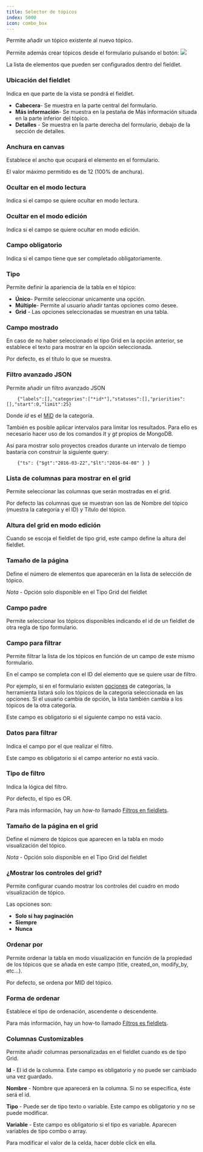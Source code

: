 ```yaml
---
title: Selector de tópicos
index: 5000
icon: combo_box
---
```


Permite añadir un tópico existente al nuevo tópico.

Permite además crear tópicos desde el formulario pulsando el botón: <img src="/static/images/icons/add.svg" />

La lista de elementos que pueden ser configurados dentro del fieldlet.


### Ubicación del fieldlet
Indica en que parte de la vista se pondrá el fieldlet.

- **Cabecera**- Se muestra en la parte central del formulario.
- **Más información**- Se muestra en la pestaña de Más información situada en la parte inferior del tópico.
- **Detalles** - Se muestra en la parte derecha del formulario, debajo de la sección de detalles.

### Anchura en canvas

Establece el ancho que ocupará el elemento en el formulario.

El valor máximo permitido es de 12 (100% de anchura).


### Ocultar en el modo lectura

Indica si el campo se quiere ocultar en modo lectura.


### Ocultar en el modo edición

Indica si el campo se quiere ocultar en modo edición.


### Campo obligatorio

Indica si el campo tiene que ser completado obligatoriamente.


### Tipo

Permite definir la apariencia de la tabla en el tópico:

- **Único**- Permite seleccionar unicamente una opción.
- **Múltiple**- Permite al usuario añadir tantas opciones como desee.
- **Grid** - Las opciones seleccionadas se muestran en una tabla.

### Campo mostrado

En caso de no haber seleccionado el tipo Grid en la opción anterior, se establece el texto para mostrar en la opción seleccionada.

Por defecto, es el título lo que se muestra.


### Filtro avanzado JSON

Permite añadir un filtro avanzado JSON


        {"labels":[],"categories":["*id*"],"statuses":[],"priorities":[],"start":0,"limit":25}

Donde *id* es el [MID](concepts/mid) de la categoría.

También es posible aplicar intervalos para limitar los resultados. Para ello es necesario hacer uso de los comandos *lt* y *gt* propios de MongoDB.

Así para mostrar solo proyectos creados durante un intervalo de tiempo bastaria con construir la siguiente query:

        {"ts": {"$gt":"2016-03-22","$lt":"2016-04-08" } }

### Lista de columnas para mostrar en el grid

Permite seleccionar las columnas que serán mostradas en el grid.

Por defecto las columnas que se muestran son las de Nombre del tópico (muestra la categoría y el ID) y Título del tópico.


### Altura del grid en modo edición

Cuando se escoja el fieldlet de tipo grid, este campo define la altura del fieldlet.


### Tamaño de la página

Define el número de elementos que aparecerán en la lista de selección de tópico.

*Nota* - Opción solo disponible en el Tipo Grid del fieldlet


### Campo padre

Permite seleccionar los tópicos disponibles indicando el id de un fieldlet de otra regla de tipo formulario.


### Campo para filtrar

Permite filtrar la lista de los tópicos en función de un campo de este mismo formulario.

En el campo se completa con el ID del elemento que se quiere usar de filtro.

Por ejemplo, si en el formulario existen [opciones](rules/palette/fieldlets/pills) de categorías, la herramienta listará solo los tópicos de la categoría seleccionada en las opciones. Si el usuario cambia de opción, la lista también cambia a los tópicos de la otra categoría.

Este campo es obligatorio si el siguiente campo no está vacío.

### Datos para filtrar

Indica el campo por el que realizar el filtro.

Este campo es obligatorio si el campo anterior no está vacío.

### Tipo de filtro

Indica la lógica del filtro.

Por defecto, el tipo es OR.

Para más información, hay un *how-to* llamado [Filtros en fieldlets](how-to/filter-fieldlet).


### Tamaño de la página en el grid

Define el número de tópicos que aparecen en la tabla en modo visualización del tópico.

*Nota* - Opción solo disponible en el Tipo Grid del fieldlet


### ¿Mostrar los controles del grid?

Permite configurar cuando mostrar los controles del cuadro en modo visualización de tópico.

Las opciones son:

- **Solo si hay paginación**
- **Siempre**
- **Nunca**

### Ordenar por

Permite ordenar la tabla en modo visualización en función de la propiedad de los tópicos que se añada en este campo (title, created_on, modify_by, etc...).

Por defecto, se ordena por MID del tópico.

### Forma de ordenar

Establece el tipo de ordenación, ascendente o descendente.

Para más información, hay un how-to llamado [Filtros es fieldlets](how-to/filter-fieldlet).

### Columnas Customizables

Permite añadir columnas personalizadas en el fieldlet cuando es de tipo Grid.

**Id** - El id de la columna. Este campo es obligatorio y no puede ser cambiado una vez guardado.

**Nombre** - Nombre que aparecerá en la columna. Si no se especifica, éste será el id.

**Tipo** - Puede ser de tipo texto o variable. Este campo es obligatorio y no se puede modificar.

**Variable** - Este campo es obligatorio si el tipo es variable. Aparecen variables de tipo combo o array.

Para modificar el valor de la celda, hacer doble click en ella.
